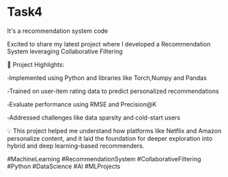# Task4
It's a recommendation system code


Excited to share my latest project where I developed a Recommendation System leveraging 
Collaborative Filtering 

📌 Project Highlights:

▫️Implemented using Python and libraries like Torch,Numpy and Pandas

▫️Trained on user-item rating data to predict personalized recommendations

▫️Evaluate performance using RMSE and Precision@K

▫️Addressed challenges like data sparsity and cold-start users

💡 This project helped me understand how platforms like Netflix and Amazon personalize content, and it laid the foundation for deeper exploration into hybrid and deep learning–based recommenders.



#MachineLearning #RecommendationSystem #CollaborativeFiltering #Python #DataScience #AI #MLProjects
